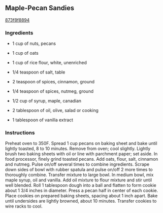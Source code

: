 ## Maple-Pecan Sandies

[873f8f8894](http://www.vegetariantimes.com/recipe/maple-pecan-sandies/)

### Ingredients

 - 1 cup of nuts, pecans

 - 1 cup of oats

 - 1 cup of rice flour, white, unenriched

 - 1/4 teaspoon of salt, table

 - 2 teaspoon of spices, cinnamon, ground

 - 1/4 teaspoon of spices, nutmeg, ground

 - 1/2 cup of syrup, maple, canadian

 - 2 tablespoon of oil, olive, salad or cooking

 - 1 tablespoon of vanilla extract

### Instructions

Preheat oven to 350F. Spread 1 cup pecans on baking sheet and bake until lightly toasted, 8 to 10 minutes. Remove from oven; cool slightly. Lightly brush two baking sheets with oil or line with parchment paper; set aside. In food processor, finely grind toasted pecans. Add oats, flour, salt, cinnamon and nutmeg. Pulse on/off several times to combine ingredients. Scrape down sides of bowl with rubber spatula and pulse on/off 2 more times to thoroughly combine. Transfer mixture to large bowl. In medium bowl, mix maple syrup, oil and vanilla. Add oil mixture to flour mixture and stir until well blended. Roll 1 tablespoon dough into a ball and flatten to form cookie about 1 3/4 inches in diameter. Press a pecan half in center of each cookie. Place cookies on prepared baking sheets, spacing about 1 inch apart. Bake until undersides are lightly browned, about 10 minutes. Transfer cookies to wire racks to cool.